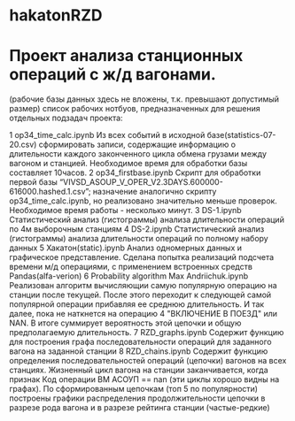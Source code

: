 # hakatonRZD
# Проект анализа станционных операций с ж/д вагонами.

(рабочие базы данных здесь не вложены, т.к. превышают допустимый размер)
список рабочих нотбуов, предназначенных для решения отдельных подзадач проекта:

 1
op34_time_calc.ipynb
Из всех событий в исходной базе(statistics-07-20.csv) сформировать записи, содержащие информацию о длительности каждого законченного цикла обмена грузами между вагоном и станцией. Необходимое время для обработки базы составляет 10часов.
2
op34_firstbase.ipynb
Скрипт для обработки первой базы “VIVSD_ASOUP_V_OPER_V2.3DAYS.600000-616000.hashed.1.csv”; 
назначение аналогично скрипту op34_time_calc.ipynb, но реализовано значительно меньше проверок. Необходимое время работы - несколько минут.
3
DS-1.ipynb
Статистический анализ (гистограммы) анализа длительности операций по 4м выборочным станциям
4
DS-2.ipynb
Статистический анализ (гистограммы) анализа длительности операций по полному набору данных
5
Хакатон(static).ipynb
Анализ одномерных данных и графическое представление. Сделана попытка реализаций подсчета времени м/д операциями, с применением встроенных средств Pandas(alfa-verion)
6
Probability algorithm Max Andriichuk.ipynb
Реализован алгоритм вычисляющии самую популярную операцию на станции после текущей. После этого переходит к следующей самой популярной операции прибавляя ее среднюю длительность. И так далее, пока не наткнется на операцию 4 "ВКЛЮЧЕНИЕ В ПОЕЗД" или NAN.  В итоге суммирует вероятность этой цепочки и общую предполагаемую длительность.
7
RZD_graphs.ipynb
Содержит функцию для построения графа последовательности операций для заданного вагона на заданной станции
8
RZD_chains.ipynb
Содержит функцию определения последовательностей операций (цепочки) вагонов на всех станциях. Жизненный цикл вагона на станции заканчивается, когда признак Код операции ВМ АСОУП == nan (эти циклы хорошо видны на графах).
По сформированным цепочкам (топ 5 по популярности) построены графики распределения продолжительности цепочки в разрезе рода вагона и в разрезе рейтинга станции (частые-редкие)
